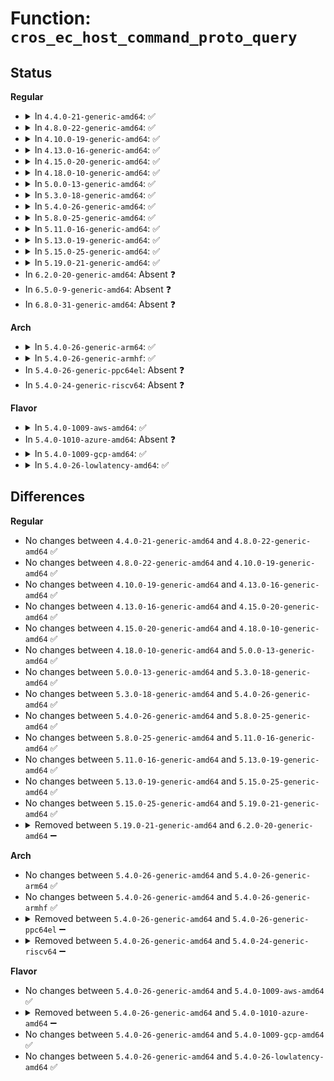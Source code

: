 # Function: <code>cros_ec_host_command_proto_query</code>

## Status
<b>Regular</b>
<ul>
<li>
<details>
<summary>In <code>4.4.0-21-generic-amd64</code>: ✅</summary>

```c
int cros_ec_host_command_proto_query(struct cros_ec_device * ec_dev, int devidx, struct cros_ec_command * msg)
```

```json
{
  "name": "cros_ec_host_command_proto_query",
  "collision_type": "Unique Static",
  "inline_type": "No",
  "funcs": [
    {
      "addr": 18446744071586067536,
      "name": "cros_ec_host_command_proto_query",
      "external": false,
      "loc": "drivers/platform/chrome/cros_ec_proto.c:152",
      "file": "drivers/platform/chrome/cros_ec_proto.c",
      "inline": "seen, unknown",
      "caller_inline": [],
      "caller_func": [
        "drivers/platform/chrome/cros_ec_proto.c:cros_ec_query_all",
        "drivers/platform/chrome/cros_ec_proto.c:cros_ec_query_all"
      ]
    }
  ],
  "symbols": [
    {
      "addr": 18446744071586067536,
      "name": "cros_ec_host_command_proto_query",
      "section": ".text",
      "bind": "STB_LOCAL",
      "size": 174
    }
  ]
}
```
</details>
</li>
<li>
<details>
<summary>In <code>4.8.0-22-generic-amd64</code>: ✅</summary>

```c
int cros_ec_host_command_proto_query(struct cros_ec_device * ec_dev, int devidx, struct cros_ec_command * msg)
```

```json
{
  "name": "cros_ec_host_command_proto_query",
  "collision_type": "Unique Static",
  "inline_type": "No",
  "funcs": [
    {
      "addr": 18446744071586477888,
      "name": "cros_ec_host_command_proto_query",
      "external": false,
      "loc": "drivers/platform/chrome/cros_ec_proto.c:152",
      "file": "drivers/platform/chrome/cros_ec_proto.c",
      "inline": "seen, unknown",
      "caller_inline": [],
      "caller_func": [
        "drivers/platform/chrome/cros_ec_proto.c:cros_ec_query_all",
        "drivers/platform/chrome/cros_ec_proto.c:cros_ec_query_all"
      ]
    }
  ],
  "symbols": [
    {
      "addr": 18446744071586477888,
      "name": "cros_ec_host_command_proto_query",
      "section": ".text",
      "bind": "STB_LOCAL",
      "size": 190
    }
  ]
}
```
</details>
</li>
<li>
<details>
<summary>In <code>4.10.0-19-generic-amd64</code>: ✅</summary>

```c
int cros_ec_host_command_proto_query(struct cros_ec_device * ec_dev, int devidx, struct cros_ec_command * msg)
```

```json
{
  "name": "cros_ec_host_command_proto_query",
  "collision_type": "Unique Static",
  "inline_type": "No",
  "funcs": [
    {
      "addr": 18446744071586689104,
      "name": "cros_ec_host_command_proto_query",
      "external": false,
      "loc": "drivers/platform/chrome/cros_ec_proto.c:153",
      "file": "drivers/platform/chrome/cros_ec_proto.c",
      "inline": "seen, unknown",
      "caller_inline": [],
      "caller_func": [
        "drivers/platform/chrome/cros_ec_proto.c:cros_ec_query_all",
        "drivers/platform/chrome/cros_ec_proto.c:cros_ec_query_all"
      ]
    }
  ],
  "symbols": [
    {
      "addr": 18446744071586689104,
      "name": "cros_ec_host_command_proto_query",
      "section": ".text",
      "bind": "STB_LOCAL",
      "size": 190
    }
  ]
}
```
</details>
</li>
<li>
<details>
<summary>In <code>4.13.0-16-generic-amd64</code>: ✅</summary>

```c
int cros_ec_host_command_proto_query(struct cros_ec_device * ec_dev, int devidx, struct cros_ec_command * msg)
```

```json
{
  "name": "cros_ec_host_command_proto_query",
  "collision_type": "Unique Static",
  "inline_type": "No",
  "funcs": [
    {
      "addr": 18446744071586814480,
      "name": "cros_ec_host_command_proto_query",
      "external": false,
      "loc": "drivers/platform/chrome/cros_ec_proto.c:187",
      "file": "drivers/platform/chrome/cros_ec_proto.c",
      "inline": "seen, unknown",
      "caller_inline": [],
      "caller_func": [
        "drivers/platform/chrome/cros_ec_proto.c:cros_ec_query_all",
        "drivers/platform/chrome/cros_ec_proto.c:cros_ec_query_all"
      ]
    }
  ],
  "symbols": [
    {
      "addr": 18446744071586814480,
      "name": "cros_ec_host_command_proto_query",
      "section": ".text",
      "bind": "STB_LOCAL",
      "size": 191
    }
  ]
}
```
</details>
</li>
<li>
<details>
<summary>In <code>4.15.0-20-generic-amd64</code>: ✅</summary>

```c
int cros_ec_host_command_proto_query(struct cros_ec_device * ec_dev, int devidx, struct cros_ec_command * msg)
```

```json
{
  "name": "cros_ec_host_command_proto_query",
  "collision_type": "Unique Static",
  "inline_type": "No",
  "funcs": [
    {
      "addr": 18446744071587298736,
      "name": "cros_ec_host_command_proto_query",
      "external": false,
      "loc": "drivers/platform/chrome/cros_ec_proto.c:189",
      "file": "drivers/platform/chrome/cros_ec_proto.c",
      "inline": "seen, unknown",
      "caller_inline": [],
      "caller_func": [
        "drivers/platform/chrome/cros_ec_proto.c:cros_ec_query_all",
        "drivers/platform/chrome/cros_ec_proto.c:cros_ec_query_all"
      ]
    }
  ],
  "symbols": [
    {
      "addr": 18446744071587298736,
      "name": "cros_ec_host_command_proto_query",
      "section": ".text",
      "bind": "STB_LOCAL",
      "size": 191
    }
  ]
}
```
</details>
</li>
<li>
<details>
<summary>In <code>4.18.0-10-generic-amd64</code>: ✅</summary>

```c
int cros_ec_host_command_proto_query(struct cros_ec_device * ec_dev, int devidx, struct cros_ec_command * msg)
```

```json
{
  "name": "cros_ec_host_command_proto_query",
  "collision_type": "Unique Static",
  "inline_type": "No",
  "funcs": [
    {
      "addr": 18446744071587601488,
      "name": "cros_ec_host_command_proto_query",
      "external": false,
      "loc": "drivers/platform/chrome/cros_ec_proto.c:191",
      "file": "drivers/platform/chrome/cros_ec_proto.c",
      "inline": "seen, unknown",
      "caller_inline": [],
      "caller_func": [
        "drivers/platform/chrome/cros_ec_proto.c:cros_ec_query_all",
        "drivers/platform/chrome/cros_ec_proto.c:cros_ec_query_all"
      ]
    }
  ],
  "symbols": [
    {
      "addr": 18446744071587601488,
      "name": "cros_ec_host_command_proto_query",
      "section": ".text",
      "bind": "STB_LOCAL",
      "size": 191
    }
  ]
}
```
</details>
</li>
<li>
<details>
<summary>In <code>5.0.0-13-generic-amd64</code>: ✅</summary>

```c
int cros_ec_host_command_proto_query(struct cros_ec_device * ec_dev, int devidx, struct cros_ec_command * msg)
```

```json
{
  "name": "cros_ec_host_command_proto_query",
  "collision_type": "Unique Static",
  "inline_type": "No",
  "funcs": [
    {
      "addr": 18446744071587729136,
      "name": "cros_ec_host_command_proto_query",
      "external": false,
      "loc": "drivers/platform/chrome/cros_ec_proto.c:191",
      "file": "drivers/platform/chrome/cros_ec_proto.c",
      "inline": "seen, unknown",
      "caller_inline": [],
      "caller_func": [
        "drivers/platform/chrome/cros_ec_proto.c:cros_ec_query_all",
        "drivers/platform/chrome/cros_ec_proto.c:cros_ec_query_all"
      ]
    }
  ],
  "symbols": [
    {
      "addr": 18446744071587729136,
      "name": "cros_ec_host_command_proto_query",
      "section": ".text",
      "bind": "STB_LOCAL",
      "size": 191
    }
  ]
}
```
</details>
</li>
<li>
<details>
<summary>In <code>5.3.0-18-generic-amd64</code>: ✅</summary>

```c
int cros_ec_host_command_proto_query(struct cros_ec_device * ec_dev, int devidx, struct cros_ec_command * msg)
```

```json
{
  "name": "cros_ec_host_command_proto_query",
  "collision_type": "Unique Static",
  "inline_type": "No",
  "funcs": [
    {
      "addr": 18446744071588012576,
      "name": "cros_ec_host_command_proto_query",
      "external": false,
      "loc": "drivers/platform/chrome/cros_ec_proto.c:195",
      "file": "drivers/platform/chrome/cros_ec_proto.c",
      "inline": "seen, unknown",
      "caller_inline": [],
      "caller_func": [
        "drivers/platform/chrome/cros_ec_proto.c:cros_ec_query_all",
        "drivers/platform/chrome/cros_ec_proto.c:cros_ec_query_all"
      ]
    }
  ],
  "symbols": [
    {
      "addr": 18446744071588012576,
      "name": "cros_ec_host_command_proto_query",
      "section": ".text",
      "bind": "STB_LOCAL",
      "size": 190
    }
  ]
}
```
</details>
</li>
<li>
<details>
<summary>In <code>5.4.0-26-generic-amd64</code>: ✅</summary>

```c
int cros_ec_host_command_proto_query(struct cros_ec_device * ec_dev, int devidx, struct cros_ec_command * msg)
```

```json
{
  "name": "cros_ec_host_command_proto_query",
  "collision_type": "Unique Static",
  "inline_type": "No",
  "funcs": [
    {
      "addr": 18446744071588220272,
      "name": "cros_ec_host_command_proto_query",
      "external": false,
      "loc": "drivers/platform/chrome/cros_ec_proto.c:196",
      "file": "drivers/platform/chrome/cros_ec_proto.c",
      "inline": "seen, unknown",
      "caller_inline": [],
      "caller_func": [
        "drivers/platform/chrome/cros_ec_proto.c:cros_ec_query_all",
        "drivers/platform/chrome/cros_ec_proto.c:cros_ec_query_all"
      ]
    }
  ],
  "symbols": [
    {
      "addr": 18446744071588220272,
      "name": "cros_ec_host_command_proto_query",
      "section": ".text",
      "bind": "STB_LOCAL",
      "size": 190
    }
  ]
}
```
</details>
</li>
<li>
<details>
<summary>In <code>5.8.0-25-generic-amd64</code>: ✅</summary>

```c
int cros_ec_host_command_proto_query(struct cros_ec_device * ec_dev, int devidx, struct cros_ec_command * msg)
```

```json
{
  "name": "cros_ec_host_command_proto_query",
  "collision_type": "Unique Static",
  "inline_type": "No",
  "funcs": [
    {
      "addr": 18446744071589094032,
      "name": "cros_ec_host_command_proto_query",
      "external": false,
      "loc": "drivers/platform/chrome/cros_ec_proto.c:219",
      "file": "drivers/platform/chrome/cros_ec_proto.c",
      "inline": "seen, unknown",
      "caller_inline": [],
      "caller_func": [
        "drivers/platform/chrome/cros_ec_proto.c:cros_ec_query_all",
        "drivers/platform/chrome/cros_ec_proto.c:cros_ec_query_all"
      ]
    }
  ],
  "symbols": [
    {
      "addr": 18446744071589094032,
      "name": "cros_ec_host_command_proto_query",
      "section": ".text",
      "bind": "STB_LOCAL",
      "size": 191
    }
  ]
}
```
</details>
</li>
<li>
<details>
<summary>In <code>5.11.0-16-generic-amd64</code>: ✅</summary>

```c
int cros_ec_host_command_proto_query(struct cros_ec_device * ec_dev, int devidx, struct cros_ec_command * msg)
```

```json
{
  "name": "cros_ec_host_command_proto_query",
  "collision_type": "Unique Static",
  "inline_type": "No",
  "funcs": [
    {
      "addr": 18446744071589093760,
      "name": "cros_ec_host_command_proto_query",
      "external": false,
      "loc": "drivers/platform/chrome/cros_ec_proto.c:262",
      "file": "drivers/platform/chrome/cros_ec_proto.c",
      "inline": "seen, unknown",
      "caller_inline": [],
      "caller_func": [
        "drivers/platform/chrome/cros_ec_proto.c:cros_ec_query_all",
        "drivers/platform/chrome/cros_ec_proto.c:cros_ec_query_all"
      ]
    }
  ],
  "symbols": [
    {
      "addr": 18446744071589093760,
      "name": "cros_ec_host_command_proto_query",
      "section": ".text",
      "bind": "STB_LOCAL",
      "size": 191
    }
  ]
}
```
</details>
</li>
<li>
<details>
<summary>In <code>5.13.0-19-generic-amd64</code>: ✅</summary>

```c
int cros_ec_host_command_proto_query(struct cros_ec_device * ec_dev, int devidx, struct cros_ec_command * msg)
```

```json
{
  "name": "cros_ec_host_command_proto_query",
  "collision_type": "Unique Static",
  "inline_type": "No",
  "funcs": [
    {
      "addr": 18446744071588983040,
      "name": "cros_ec_host_command_proto_query",
      "external": false,
      "loc": "drivers/platform/chrome/cros_ec_proto.c:262",
      "file": "drivers/platform/chrome/cros_ec_proto.c",
      "inline": "seen, unknown",
      "caller_inline": [],
      "caller_func": [
        "drivers/platform/chrome/cros_ec_proto.c:cros_ec_query_all",
        "drivers/platform/chrome/cros_ec_proto.c:cros_ec_query_all"
      ]
    }
  ],
  "symbols": [
    {
      "addr": 18446744071588983040,
      "name": "cros_ec_host_command_proto_query",
      "section": ".text",
      "bind": "STB_LOCAL",
      "size": 191
    }
  ]
}
```
</details>
</li>
<li>
<details>
<summary>In <code>5.15.0-25-generic-amd64</code>: ✅</summary>

```c
int cros_ec_host_command_proto_query(struct cros_ec_device * ec_dev, int devidx, struct cros_ec_command * msg)
```

```json
{
  "name": "cros_ec_host_command_proto_query",
  "collision_type": "Unique Static",
  "inline_type": "No",
  "funcs": [
    {
      "addr": 18446744071589694416,
      "name": "cros_ec_host_command_proto_query",
      "external": false,
      "loc": "drivers/platform/chrome/cros_ec_proto.c:262",
      "file": "drivers/platform/chrome/cros_ec_proto.c",
      "inline": "seen, unknown",
      "caller_inline": [],
      "caller_func": [
        "drivers/platform/chrome/cros_ec_proto.c:cros_ec_query_all",
        "drivers/platform/chrome/cros_ec_proto.c:cros_ec_query_all"
      ]
    }
  ],
  "symbols": [
    {
      "addr": 18446744071589694416,
      "name": "cros_ec_host_command_proto_query",
      "section": ".text",
      "bind": "STB_LOCAL",
      "size": 206
    }
  ]
}
```
</details>
</li>
<li>
<details>
<summary>In <code>5.19.0-21-generic-amd64</code>: ✅</summary>

```c
int cros_ec_host_command_proto_query(struct cros_ec_device * ec_dev, int devidx, struct cros_ec_command * msg)
```

```json
{
  "name": "cros_ec_host_command_proto_query",
  "collision_type": "Unique Static",
  "inline_type": "No",
  "funcs": [
    {
      "addr": 18446744071591201136,
      "name": "cros_ec_host_command_proto_query",
      "external": false,
      "loc": "drivers/platform/chrome/cros_ec_proto.c:264",
      "file": "drivers/platform/chrome/cros_ec_proto.c",
      "inline": "seen, unknown",
      "caller_inline": [],
      "caller_func": [
        "drivers/platform/chrome/cros_ec_proto.c:cros_ec_query_all",
        "drivers/platform/chrome/cros_ec_proto.c:cros_ec_query_all"
      ]
    }
  ],
  "symbols": [
    {
      "addr": 18446744071591201136,
      "name": "cros_ec_host_command_proto_query",
      "section": ".text",
      "bind": "STB_LOCAL",
      "size": 273
    }
  ]
}
```
</details>
</li>
<li>
In <code>6.2.0-20-generic-amd64</code>: Absent ❓
</li>
<li>
In <code>6.5.0-9-generic-amd64</code>: Absent ❓
</li>
<li>
In <code>6.8.0-31-generic-amd64</code>: Absent ❓
</li>
</ul>
<b>Arch</b>
<ul>
<li>
<details>
<summary>In <code>5.4.0-26-generic-arm64</code>: ✅</summary>

```c
int cros_ec_host_command_proto_query(struct cros_ec_device * ec_dev, int devidx, struct cros_ec_command * msg)
```

```json
{
  "name": "cros_ec_host_command_proto_query",
  "collision_type": "Unique Static",
  "inline_type": "No",
  "funcs": [
    {
      "addr": 18446603336501661064,
      "name": "cros_ec_host_command_proto_query",
      "external": false,
      "loc": "drivers/platform/chrome/cros_ec_proto.c:196",
      "file": "drivers/platform/chrome/cros_ec_proto.c",
      "inline": "seen, unknown",
      "caller_inline": [],
      "caller_func": [
        "drivers/platform/chrome/cros_ec_proto.c:cros_ec_query_all",
        "drivers/platform/chrome/cros_ec_proto.c:cros_ec_query_all"
      ]
    }
  ],
  "symbols": [
    {
      "addr": 18446603336501661064,
      "name": "cros_ec_host_command_proto_query",
      "section": ".text",
      "bind": "STB_LOCAL",
      "size": 220
    }
  ]
}
```
</details>
</li>
<li>
<details>
<summary>In <code>5.4.0-26-generic-armhf</code>: ✅</summary>

```c
int cros_ec_host_command_proto_query(struct cros_ec_device * ec_dev, int devidx, struct cros_ec_command * msg)
```

```json
{
  "name": "cros_ec_host_command_proto_query",
  "collision_type": "Unique Static",
  "inline_type": "No",
  "funcs": [
    {
      "addr": 3234195160,
      "name": "cros_ec_host_command_proto_query",
      "external": false,
      "loc": "drivers/platform/chrome/cros_ec_proto.c:196",
      "file": "drivers/platform/chrome/cros_ec_proto.c",
      "inline": "seen, unknown",
      "caller_inline": [],
      "caller_func": [
        "drivers/platform/chrome/cros_ec_proto.c:cros_ec_query_all",
        "drivers/platform/chrome/cros_ec_proto.c:cros_ec_query_all"
      ]
    }
  ],
  "symbols": [
    {
      "addr": 3234195160,
      "name": "cros_ec_host_command_proto_query",
      "section": ".text",
      "bind": "STB_LOCAL",
      "size": 196
    }
  ]
}
```
</details>
</li>
<li>
In <code>5.4.0-26-generic-ppc64el</code>: Absent ❓
</li>
<li>
In <code>5.4.0-24-generic-riscv64</code>: Absent ❓
</li>
</ul>
<b>Flavor</b>
<ul>
<li>
<details>
<summary>In <code>5.4.0-1009-aws-amd64</code>: ✅</summary>

```c
int cros_ec_host_command_proto_query(struct cros_ec_device * ec_dev, int devidx, struct cros_ec_command * msg)
```

```json
{
  "name": "cros_ec_host_command_proto_query",
  "collision_type": "Unique Static",
  "inline_type": "No",
  "funcs": [
    {
      "addr": 18446744071587831968,
      "name": "cros_ec_host_command_proto_query",
      "external": false,
      "loc": "drivers/platform/chrome/cros_ec_proto.c:196",
      "file": "drivers/platform/chrome/cros_ec_proto.c",
      "inline": "seen, unknown",
      "caller_inline": [],
      "caller_func": [
        "drivers/platform/chrome/cros_ec_proto.c:cros_ec_query_all",
        "drivers/platform/chrome/cros_ec_proto.c:cros_ec_query_all"
      ]
    }
  ],
  "symbols": [
    {
      "addr": 18446744071587831968,
      "name": "cros_ec_host_command_proto_query",
      "section": ".text",
      "bind": "STB_LOCAL",
      "size": 190
    }
  ]
}
```
</details>
</li>
<li>
In <code>5.4.0-1010-azure-amd64</code>: Absent ❓
</li>
<li>
<details>
<summary>In <code>5.4.0-1009-gcp-amd64</code>: ✅</summary>

```c
int cros_ec_host_command_proto_query(struct cros_ec_device * ec_dev, int devidx, struct cros_ec_command * msg)
```

```json
{
  "name": "cros_ec_host_command_proto_query",
  "collision_type": "Unique Static",
  "inline_type": "No",
  "funcs": [
    {
      "addr": 18446744071588174752,
      "name": "cros_ec_host_command_proto_query",
      "external": false,
      "loc": "drivers/platform/chrome/cros_ec_proto.c:196",
      "file": "drivers/platform/chrome/cros_ec_proto.c",
      "inline": "seen, unknown",
      "caller_inline": [],
      "caller_func": [
        "drivers/platform/chrome/cros_ec_proto.c:cros_ec_query_all",
        "drivers/platform/chrome/cros_ec_proto.c:cros_ec_query_all"
      ]
    }
  ],
  "symbols": [
    {
      "addr": 18446744071588174752,
      "name": "cros_ec_host_command_proto_query",
      "section": ".text",
      "bind": "STB_LOCAL",
      "size": 190
    }
  ]
}
```
</details>
</li>
<li>
<details>
<summary>In <code>5.4.0-26-lowlatency-amd64</code>: ✅</summary>

```c
int cros_ec_host_command_proto_query(struct cros_ec_device * ec_dev, int devidx, struct cros_ec_command * msg)
```

```json
{
  "name": "cros_ec_host_command_proto_query",
  "collision_type": "Unique Static",
  "inline_type": "No",
  "funcs": [
    {
      "addr": 18446744071588292640,
      "name": "cros_ec_host_command_proto_query",
      "external": false,
      "loc": "drivers/platform/chrome/cros_ec_proto.c:196",
      "file": "drivers/platform/chrome/cros_ec_proto.c",
      "inline": "seen, unknown",
      "caller_inline": [],
      "caller_func": [
        "drivers/platform/chrome/cros_ec_proto.c:cros_ec_query_all",
        "drivers/platform/chrome/cros_ec_proto.c:cros_ec_query_all"
      ]
    }
  ],
  "symbols": [
    {
      "addr": 18446744071588292640,
      "name": "cros_ec_host_command_proto_query",
      "section": ".text",
      "bind": "STB_LOCAL",
      "size": 190
    }
  ]
}
```
</details>
</li>
</ul>

## Differences
<b>Regular</b>
<ul>
<li>
No changes between <code>4.4.0-21-generic-amd64</code> and <code>4.8.0-22-generic-amd64</code> ✅
</li>
<li>
No changes between <code>4.8.0-22-generic-amd64</code> and <code>4.10.0-19-generic-amd64</code> ✅
</li>
<li>
No changes between <code>4.10.0-19-generic-amd64</code> and <code>4.13.0-16-generic-amd64</code> ✅
</li>
<li>
No changes between <code>4.13.0-16-generic-amd64</code> and <code>4.15.0-20-generic-amd64</code> ✅
</li>
<li>
No changes between <code>4.15.0-20-generic-amd64</code> and <code>4.18.0-10-generic-amd64</code> ✅
</li>
<li>
No changes between <code>4.18.0-10-generic-amd64</code> and <code>5.0.0-13-generic-amd64</code> ✅
</li>
<li>
No changes between <code>5.0.0-13-generic-amd64</code> and <code>5.3.0-18-generic-amd64</code> ✅
</li>
<li>
No changes between <code>5.3.0-18-generic-amd64</code> and <code>5.4.0-26-generic-amd64</code> ✅
</li>
<li>
No changes between <code>5.4.0-26-generic-amd64</code> and <code>5.8.0-25-generic-amd64</code> ✅
</li>
<li>
No changes between <code>5.8.0-25-generic-amd64</code> and <code>5.11.0-16-generic-amd64</code> ✅
</li>
<li>
No changes between <code>5.11.0-16-generic-amd64</code> and <code>5.13.0-19-generic-amd64</code> ✅
</li>
<li>
No changes between <code>5.13.0-19-generic-amd64</code> and <code>5.15.0-25-generic-amd64</code> ✅
</li>
<li>
No changes between <code>5.15.0-25-generic-amd64</code> and <code>5.19.0-21-generic-amd64</code> ✅
</li>
<li>
<details>
<summary>Removed between <code>5.19.0-21-generic-amd64</code> and <code>6.2.0-20-generic-amd64</code> ➖</summary>

```c
int cros_ec_host_command_proto_query(struct cros_ec_device * ec_dev, int devidx, struct cros_ec_command * msg)
```
</details>
</li>
</ul>
<b>Arch</b>
<ul>
<li>
No changes between <code>5.4.0-26-generic-amd64</code> and <code>5.4.0-26-generic-arm64</code> ✅
</li>
<li>
No changes between <code>5.4.0-26-generic-amd64</code> and <code>5.4.0-26-generic-armhf</code> ✅
</li>
<li>
<details>
<summary>Removed between <code>5.4.0-26-generic-amd64</code> and <code>5.4.0-26-generic-ppc64el</code> ➖</summary>

```c
int cros_ec_host_command_proto_query(struct cros_ec_device * ec_dev, int devidx, struct cros_ec_command * msg)
```
</details>
</li>
<li>
<details>
<summary>Removed between <code>5.4.0-26-generic-amd64</code> and <code>5.4.0-24-generic-riscv64</code> ➖</summary>

```c
int cros_ec_host_command_proto_query(struct cros_ec_device * ec_dev, int devidx, struct cros_ec_command * msg)
```
</details>
</li>
</ul>
<b>Flavor</b>
<ul>
<li>
No changes between <code>5.4.0-26-generic-amd64</code> and <code>5.4.0-1009-aws-amd64</code> ✅
</li>
<li>
<details>
<summary>Removed between <code>5.4.0-26-generic-amd64</code> and <code>5.4.0-1010-azure-amd64</code> ➖</summary>

```c
int cros_ec_host_command_proto_query(struct cros_ec_device * ec_dev, int devidx, struct cros_ec_command * msg)
```
</details>
</li>
<li>
No changes between <code>5.4.0-26-generic-amd64</code> and <code>5.4.0-1009-gcp-amd64</code> ✅
</li>
<li>
No changes between <code>5.4.0-26-generic-amd64</code> and <code>5.4.0-26-lowlatency-amd64</code> ✅
</li>
</ul>
